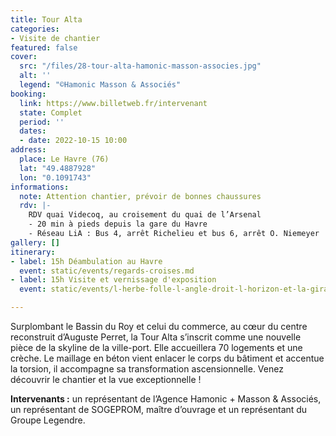 ```yaml
---
title: Tour Alta
categories:
- Visite de chantier
featured: false
cover:
  src: "/files/28-tour-alta-hamonic-masson-associes.jpg"
  alt: ''
  legend: "©Hamonic Masson & Associés"
booking:
  link: https://www.billetweb.fr/intervenant
  state: Complet
  period: ''
  dates:
  - date: 2022-10-15 10:00
address:
  place: Le Havre (76)
  lat: "49.4887928"
  lon: "0.1091743"
informations:
  note: Attention chantier, prévoir de bonnes chaussures
  rdv: |-
    RDV quai Videcoq, au croisement du quai de l’Arsenal
    - 20 min à pieds depuis la gare du Havre
    - Réseau LiA : Bus 4, arrêt Richelieu et bus 6, arrêt O. Niemeyer
gallery: []
itinerary:
- label: 15h Déambulation au Havre
  event: static/events/regards-croises.md
- label: 15h Visite et vernissage d'exposition
  event: static/events/l-herbe-folle-l-angle-droit-l-horizon-et-la-girafe.md

---
```

Surplombant le Bassin du Roy et celui du commerce, au cœur du centre reconstruit d’Auguste Perret, la Tour Alta s’inscrit comme une nouvelle pièce de la skyline de la ville-port. Elle accueillera 70 logements et une crèche. Le maillage en béton vient enlacer le corps du bâtiment et accentue la torsion, il accompagne sa transformation ascensionnelle. Venez découvrir le chantier et la vue exceptionnelle !

**Intervenants :** un représentant de l’Agence Hamonic + Masson & Associés, un représentant de SOGEPROM, maître d’ouvrage et un représentant du Groupe Legendre.
